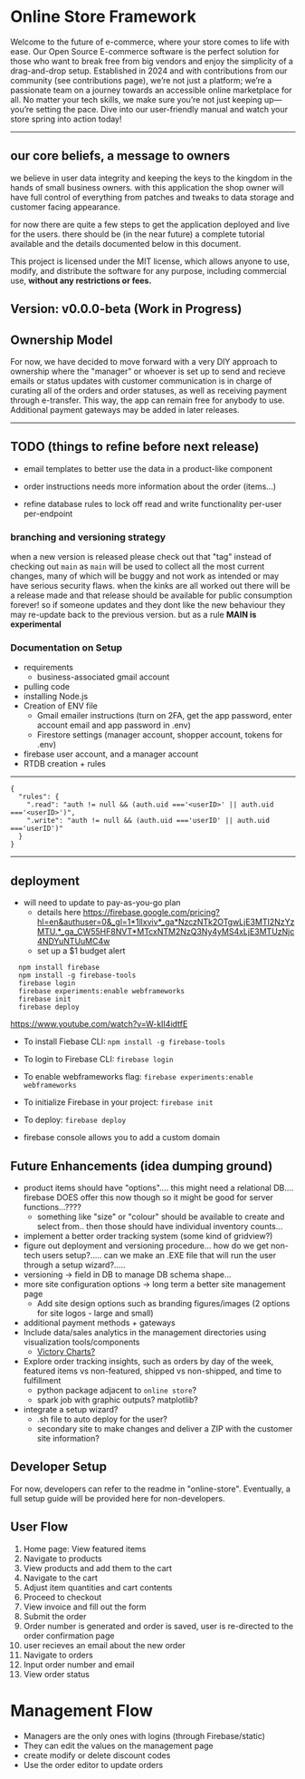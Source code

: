 # Online Store Framework

Welcome to the future of e-commerce, where your store comes to life with ease. Our Open Source E-commerce software is the perfect solution for those who want to break free from big vendors and enjoy the simplicity of a drag-and-drop setup. Established in 2024 and with contributions from our community (see contributions page), we’re not just a platform; we’re a passionate team on a journey towards an accessible online marketplace for all. No matter your tech skills, we make sure you’re not just keeping up—you’re setting the pace. Dive into our user-friendly manual and watch your store spring into action today!

---

## our core beliefs, a message to owners

we believe in user data integrity and keeping the keys to the kingdom in the hands of small business owners. with this application the shop owner will have full control of everything from patches and tweaks to data storage and customer facing appearance.

for now there are quite a few steps to get the application deployed and live for the users. there should be (in the near future) a complete tutorial available and the details documented below in this document.

This project is licensed under the MIT license, which allows anyone to use, modify, and distribute the software for any purpose, including commercial use, **without any restrictions or fees.**

## **Version: v0.0.0-beta (Work in Progress)**

## Ownership Model

For now, we have decided to move forward with a very DIY approach to ownership where the "manager" or whoever is set up to send and recieve emails or status updates with customer communication is in charge of curating all of the orders and order statuses, as well as receiving payment through e-transfer. This way, the app can remain free for anybody to use. Additional payment gateways may be added in later releases.

---

## TODO (things to refine before next release)

- email templates to better use the data in a product-like component

- order instructions needs more information about the order (items...)

- refine database rules to lock off read and write functionality per-user per-endpoint

### branching and versioning strategy

when a new version is released please check out that "tag" instead of checking out `main` as `main` will be used to collect all the most current changes, many of which will be buggy and not work as intended or may have serious security flaws. when the kinks are all worked out there will be a release made and that release should be available for public consumption forever! so if someone updates and they dont like the new behaviour they may re-update back to the previous version. but as a rule **MAIN is experimental**

### Documentation on Setup

- requirements
  - business-associated gmail account
- pulling code
- installing Node.js
- Creation of ENV file
  - Gmail emailer instructions (turn on 2FA, get the app password, enter account email and app password in .env)
  - Firestore settings (manager account, shopper account, tokens for .env)
- firebase user account, and a manager account
- RTDB creation + rules

---
    {
      "rules": {
        ".read": "auth != null && (auth.uid ==='<userID>' || auth.uid ==='<userID>')",
        ".write": "auth != null && (auth.uid ==='userID' || auth.uid ==='userID')" 
      }
    }
---

## deployment

- will need to update to pay-as-you-go plan
  - details here <https://firebase.google.com/pricing?hl=en&authuser=0&_gl=1*1llxviv*_ga*NzczNTk2OTgwLjE3MTI2NzYzMTU.*_ga_CW55HF8NVT*MTcxNTM2NzQ3Ny4yMS4xLjE3MTUzNjc4NDYuNTUuMC4w>
  - set up a $1 budget alert
```
  npm install firebase
  npm install -g firebase-tools
  firebase login
  firebase experiments:enable webframeworks
  firebase init
  firebase deploy
```

<https://www.youtube.com/watch?v=W-kII4idtfE>

- To install Fiebase CLI: `npm install -g firebase-tools`
- To login to Firebase CLI: `firebase login`
- To enable webframeworks flag: `firebase experiments:enable webframeworks`
- To initialize Firebase in your project: `firebase init`
- To deploy: `firebase deploy`

- firebase console allows you to add a custom domain


## Future Enhancements (idea dumping ground)

- product items should have "options".... this might need a relational DB.... firebase DOES offer this now though so it might be good for server functions...????
  - something like "size" or "colour" should be available to create and select from.. then those should have individual inventory counts...
- implement a better order tracking system (some kind of gridview?)
- figure out deployment and versioning procedure... how do we get non-tech users setup?..... can we make an .EXE file that will run the user through a setup wizard?.....
- versioning -> field in DB to manage DB schema shape...
- more site configuration options -> long term a better site management page
  - Add site design options such as branding figures/images (2 options for site logos - large and small)
- additional payment methods + gateways
- Include data/sales analytics in the management directories using visualization tools/components
  - [Victory Charts?](https://www.npmjs.com/package/victory)
- Explore order tracking insights, such as orders by day of the week, featured items vs non-featured, shipped vs non-shipped, and time to fulfillment
  - python package adjacent to `online store`?
  - spark job with graphic outputs? matplotlib?
- integrate a setup wizard?
  - .sh file to auto deploy for the user?
  - secondary site to make changes and deliver a ZIP with the customer site information?

## Developer Setup

For now, developers can refer to the readme in "online-store". Eventually, a full setup guide will be provided here for non-developers.

## User Flow

1. Home page: View featured items
2. Navigate to products
3. View products and add them to the cart
4. Navigate to the cart
5. Adjust item quantities and cart contents
6. Proceed to checkout
7. View invoice and fill out the form
8. Submit the order
9. Order number is generated and order is saved, user is re-directed to the order confirmation page
10. user recieves an email about the new order
11. Navigate to orders
12. Input order number and email
13. View order status

# Management Flow

- Managers are the only ones with logins (through Firebase/static)
- They can edit the values on the management page
- create modify or delete discount codes
- Use the order editor to update orders
